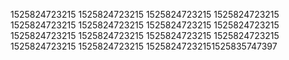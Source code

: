1525824723215
1525824723215
1525824723215
1525824723215
1525824723215
1525824723215
1525824723215
1525824723215
1525824723215
1525824723215
1525824723215
1525824723215
1525824723215
1525824723215
15258247232151525835747397